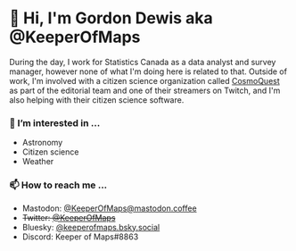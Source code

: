 # 👋 Hi, I'm Gordon Dewis aka @KeeperOfMaps

During the day, I work for Statistics Canada as a data analyst and survey manager,
however none of what I'm doing here is related to that. Outside of work, I'm involved with
a citizen science organization called [CosmoQuest](https://github.com/CosmoQuestX) as part of the editorial team and 
one of their streamers on Twitch, and I'm also helping with their
citizen science software.

### 👀 I’m interested in ...
* Astronomy
* Citizen science
* Weather
<!--- - 🌱 I’m currently learning ... --->
<!--- - 💞️ I’m looking to collaborate on ... --->

### 📫 How to reach me ...
* Mastodon: [@KeeperOfMaps@mastodon.coffee](https://mastodon.coffee/@KeeperOfMaps)
* ~~Twitter: [@KeeperOfMaps](https://twitter.com/KeeperOfMaps)~~
* Bluesky: [@keeperofmaps.bsky.social](https://bsky.app/profile/keeperofmaps.bsky.social)
* Discord: Keeper of Maps#8863

<!---
KeeperOfMaps/KeeperOfMaps is a ✨ special ✨ repository because its `README.md` (this file) appears on your GitHub profile.
You can click the Preview link to take a look at your changes.
--->
